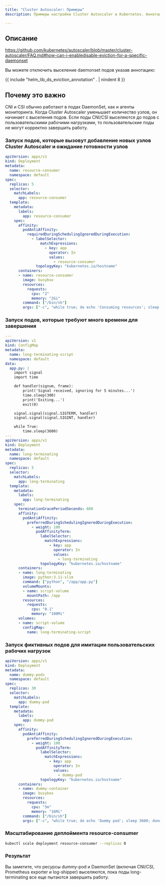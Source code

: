 ```yaml
---
title: "Cluster Autoscaler: Примеры"
description: Примеры настройки Cluster Autoscaler в Kubernetes. Аннотации для DaemonSet.

---
```


## Описание

<https://github.com/kubernetes/autoscaler/blob/master/cluster-autoscaler/FAQ.md#how-can-i-enabledisable-eviction-for-a-specific-daemonset>

Вы можете отключить выселение daemonset подов указав аннотацию:

{{ include "helm_lib_ds_eviction_annotation" . | nindent 8 }}

## Почему это важно

CNI и CSI обычно работают в подах DaemonSet, как и агенты мониторинга. Когда Cluster Autoscaler уменьшает количество узлов, он начинает с выселения подов. Если поды CNI/CSI выселяются до подов с пользовательскими рабочими нагрузками, то пользовательские поды не могут корректно завершить работу.

### Запуск подов, которые вызовут добавление новых узлов Cluster Autoscaler и ожидание готовности узлов

```yaml
apiVersion: apps/v1
kind: Deployment
metadata:
  name: resource-consumer
  namespace: default
spec:
  replicas: 5
  selector:
    matchLabels:
      app: resource-consumer
  template:
    metadata:
      labels:
        app: resource-consumer
    spec:
      affinity:
        podAntiAffinity:
          requiredDuringSchedulingIgnoredDuringExecution:
            - labelSelector:
                matchExpressions:
                  - key: app
                    operator: In
                    values:
                      - resource-consumer
              topologyKey: "kubernetes.io/hostname"
      containers:
      - name: resource-consumer
        image: busybox
        resources:
          requests:
            cpu: "2"
            memory: "2Gi"
        command: ["/bin/sh"]
        args: ["-c", "while true; do echo 'Consuming resources'; sleep 3600; done"]
```

### Запуск подов, которые требуют много времени для завершения

```yaml
---
apiVersion: v1
kind: ConfigMap
metadata:
  name: long-terminating-script
  namespace: default
data:
  app.py: |
    import signal
    import time

    def handler(signum, frame):
        print('Signal received, ignoring for 5 minutes...')
        time.sleep(300)
        print('Exiting...')
        exit(0)

    signal.signal(signal.SIGTERM, handler)
    signal.signal(signal.SIGINT, handler)

    while True:
        time.sleep(3600)
---
apiVersion: apps/v1
kind: Deployment
metadata:
  name: long-terminating
  namespace: default
spec:
  replicas: 5
  selector:
    matchLabels:
      app: long-terminating
  template:
    metadata:
      labels:
        app: long-terminating
    spec:
      terminationGracePeriodSeconds: 600
      affinity:
        podAntiAffinity:
          preferredDuringSchedulingIgnoredDuringExecution:
            - weight: 100
              podAffinityTerm:
                labelSelector:
                  matchExpressions:
                    - key: app
                      operator: In
                      values:
                        - long-terminating
                topologyKey: "kubernetes.io/hostname"
      containers:
      - name: long-terminating
        image: python:3.11-slim
        command: ["python", "/app/app.py"]
        volumeMounts:
        - name: script-volume
          mountPath: /app
        resources:
          requests:
            cpu: "0.1"
            memory: "100Mi"
      volumes:
      - name: script-volume
        configMap:
          name: long-terminating-script
```

### Запуск фиктивных подов для имитации пользовательских рабочих нагрузок

```yaml
apiVersion: apps/v1
kind: Deployment
metadata:
  name: dummy-pods
  namespace: default
spec:
  replicas: 30
  selector:
    matchLabels:
      app: dummy-pod
  template:
    metadata:
      labels:
        app: dummy-pod
    spec:
      affinity:
        podAntiAffinity:
          preferredDuringSchedulingIgnoredDuringExecution:
            - weight: 100
              podAffinityTerm:
                labelSelector:
                  matchExpressions:
                    - key: app
                      operator: In
                      values:
                        - dummy-pod
                topologyKey: "kubernetes.io/hostname"
      containers:
      - name: dummy-container
        image: busybox
        resources:
          requests:
            cpu: "5m"
            memory: "16Mi"
        command: ["/bin/sh"]
        args: ["-c", "while true; do echo 'Dummy pod'; sleep 3600; done"]
```

### Масштабирование деплоймента resource-consumer

```bash
kubectl scale deployment resource-consumer --replicas 0
```

### Результат

Вы заметите, что ресурсы dummy-pod и DaemonSet (включая CNI/CSI, Prometheus exporter и log-shipper) выселяются, пока поды long-terminating все еще пытаются завершить работу.
